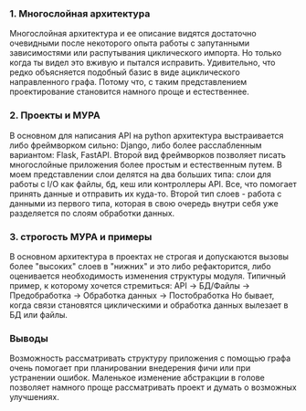 ### 1. Многослойная архитектура
Многослойная архитектура и ее описание видятся достаточно очевидными после некоторого опыта работы с запутанными зависимостями
или распутывания циклического импорта. Но только когда ты видел это вживую и пытался исправить. Удивительно,
что редко объясняется подобный базис в виде ациклического направленного графа. Потому что, с таким представлением 
проектирование становится намного проще и естественнее. 

### 2. Проекты и МУРА
В основном для написания API на python архитектура выстраивается либо фреймворком сильно: Django, либо более
расслабленным вариантом: Flask, FastAPI. Второй вид фреймворков позволяет писать многослойные приложения более
простым и естественным путем. В моем представлении слои делятся на два больших типа: слои для работы с I/O как
файлы, бд, кеш или контроллеры API. Все, что помогает принять данные и отправить их куда-то. Второй тип слоев - 
работа с данными из первого типа, которая в свою очередь внутри себя уже разделяется по слоям обработки данных.

### 3. строгость МУРА и примеры
В основном архитектура в проектах не строгая и допускаются вызовы более "высоких" слоев в "нижних" и это 
либо рефакторится, либо оценивается необходимость изменения структуры модуля. 
Типичный пример, к которому хочется стремиться: API -> БД/Файлы -> Предобработка -> Обработка данных -> Постобработка 
Но бывает, когда связи становятся циклическими и обработка данных вылезает в БД или файлы.

### Выводы
Возможность рассматривать структуру приложения с помощью графа очень помогает при планировании внедерения фичи
или при устранении ошибок. Маленькое изменение абстракции в голове позволяет намного проще рассматривать проект 
и думать о возможных улучшениях.
